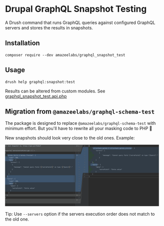 # Drupal GraphQL Snapshot Testing

A Drush command that runs GraphQL queries against configured GraphQL servers and
stores the results in snapshots.

## Installation

```shell
composer require --dev amazeelabs/graphql_snapshot_test
```

## Usage

```shell
drush help graphql:snapshot:test
```

Results can be altered from custom modules. See
[graphql_snapshot_test.api.php](graphql_snapshot_test.api.php)

## Migration from `@amazeelabs/graphql-schema-test`

The package is designed to replace `@amazeelabs/graphql-schema-test` with
minimum effort. But you'll have to rewrite all your masking code to PHP 😬

New snapshots should look very close to the old ones. Example:

![Old/new snapshot comparison](docs/migration-example.png)

Tip: Use `--servers` option if the servers execution order does not match to the
old one.
